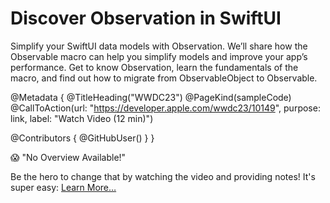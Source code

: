 # Discover Observation in SwiftUI

Simplify your SwiftUI data models with Observation. We’ll share how the Observable macro can help you simplify models and improve your app’s performance. Get to know Observation, learn the fundamentals of the macro, and find out how to migrate from ObservableObject to Observable.


@Metadata {
   @TitleHeading("WWDC23")
   @PageKind(sampleCode)
   @CallToAction(url: "https://developer.apple.com/wwdc23/10149", purpose: link, label: "Watch Video (12 min)")

   @Contributors {
      @GitHubUser(<replace this with your GitHub handle>)
   }
}

😱 "No Overview Available!"

Be the hero to change that by watching the video and providing notes! It's super easy:
 [Learn More…](https://wwdcnotes.github.io/WWDCNotes/documentation/wwdcnotes/contributing)
